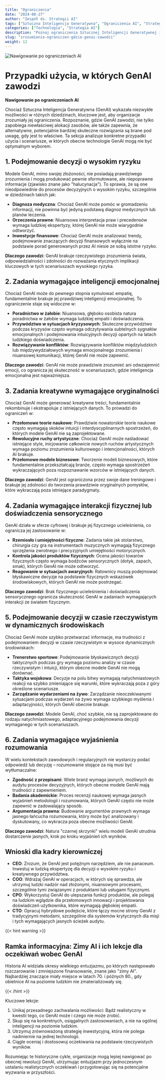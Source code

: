 ```yaml
---
title: "Ograniczenia"
date: "2024-08-27"
author: "Zespół ds. Strategii AI"
tags: ["Sztuczna Inteligencja Generatywna", "Ograniczenia AI", "Strategia Technologiczna", "Wdrażanie AI"]
categories: ["Technologia", "Strategia AI"]
description: "Poznaj ograniczenia Sztucznej Inteligencji Generatywnej i zrozum, które przypadki użycia są lepiej dostosowane do tradycyjnych podejść, umożliwiając bardziej świadome podejmowanie decyzji w adopcji AI."
slug: "zrozumienie-ograniczen-gdzie-genai-zawodzi"
weight: 12
---
```


![Nawigowanie po ograniczeniach AI](/12.png)

# Przypadki użycia, w których GenAI zawodzi
**Nawigowanie po ograniczeniach AI**

Chociaż Sztuczna Inteligencja Generatywna (GenAI) wykazała niezwykłe możliwości w różnych dziedzinach, kluczowe jest, aby organizacje zrozumiały jej ograniczenia. Rozpoznanie, gdzie GenAI zawodzi, nie tylko zapobiega niewłaściwej alokacji zasobów, ale także zapewnia, że alternatywne, potencjalnie bardziej skuteczne rozwiązania są brane pod uwagę, gdy jest to właściwe. Ta sekcja analizuje konkretne przypadki użycia i scenariusze, w których obecne technologie GenAI mogą nie być optymalnym wyborem.

## 1. Podejmowanie decyzji o wysokim ryzyku

Modele GenAI, mimo swojej złożoności, nie posiadają prawdziwego zrozumienia i mogą produkować pewnie sformułowane, ale niepoprawne informacje (zjawisko znane jako "halucynacja"). To sprawia, że są one nieodpowiednie do procesów decyzyjnych o wysokim ryzyku, szczególnie w dziedzinach takich jak:

- **Diagnoza medyczna**: Chociaż GenAI może pomóc w gromadzeniu informacji, nie powinna być jedyną podstawą diagnoz medycznych lub planów leczenia.
- **Orzeczenia prawne**: Niuansowa interpretacja praw i precedensów wymaga ludzkiej ekspertyzy, której GenAI nie może wiarygodnie odtworzyć.
- **Inwestycje finansowe**: Chociaż GenAI może analizować trendy, podejmowanie znaczących decyzji finansowych wyłącznie na podstawie porad generowanych przez AI niesie ze sobą istotne ryzyko.

**Dlaczego zawodzi**: GenAI brakuje rzeczywistego zrozumienia świata, odpowiedzialności i zdolności do rozważania etycznych implikacji kluczowych w tych scenariuszach wysokiego ryzyka.

## 2. Zadania wymagające inteligencji emocjonalnej

Chociaż GenAI może do pewnego stopnia symulować empatię, fundamentalnie brakuje jej prawdziwej inteligencji emocjonalnej. To ograniczenie staje się widoczne w:

- **Poradnictwo w żałobie**: Niuansowa, głęboko osobista natura poradnictwa w żałobie wymaga ludzkiej empatii i doświadczenia.
- **Przywództwo w sytuacjach kryzysowych**: Skuteczne przywództwo podczas kryzysów często wymaga odczytywania subtelnych sygnałów emocjonalnych i podejmowania intuicyjnych decyzji opartych na latach ludzkiego doświadczenia.
- **Rozwiązywanie konfliktów**: Rozwiązywanie konfliktów międzyludzkich lub międzywydziałowych wymaga emocjonalnego zrozumienia i niuansowej komunikacji, której GenAI nie może zapewnić.

**Dlaczego zawodzi**: GenAI nie może prawdziwie zrozumieć ani odwzajemnić emocji, co ogranicza jej skuteczność w scenariuszach, gdzie inteligencja emocjonalna jest najważniejsza.

## 3. Zadania kreatywne wymagające oryginalności

Chociaż GenAI może generować kreatywne treści, fundamentalnie rekombinuje i ekstrapoluje z istniejących danych. To prowadzi do ograniczeń w:

- **Przełomowe teorie naukowe**: Prawdziwie nowatorskie teorie naukowe często wymagają skoków intuicji i interdyscyplinarnych spostrzeżeń, do których modele GenAI nie są zaprojektowane.
- **Rewolucyjne ruchy artystyczne**: Chociaż GenAI może naśladować istniejące style, inicjowanie całkowicie nowych ruchów artystycznych wymaga poziomu zrozumienia kulturowego i intencjonalności, których AI brakuje.
- **Przełomowe modele biznesowe**: Tworzenie modeli biznesowych, które fundamentalnie przekształcają branże, często wymaga spostrzeżeń wykraczających poza rozpoznawanie wzorców w istniejących danych.

**Dlaczego zawodzi**: GenAI jest ograniczona przez swoje dane treningowe i brakuje jej zdolności do tworzenia prawdziwie oryginalnych pomysłów, które wykraczają poza istniejące paradygmaty.

## 4. Zadania wymagające interakcji fizycznej lub doświadczenia sensorycznego

GenAI działa w sferze cyfrowej i brakuje jej fizycznego ucieleśnienia, co ogranicza jej zastosowanie w:

- **Rzemiosło i umiejętności fizyczne**: Zadania takie jak stolarstwo, chirurgia czy gra na instrumentach muzycznych wymagają fizycznego sprzężenia zwrotnego i precyzyjnych umiejętności motorycznych.
- **Kontrola jakości produktów fizycznych**: Ocena jakości towarów fizycznych często wymaga bodźców sensorycznych (dotyk, zapach, smak), których GenAI nie może odtworzyć.
- **Reagowanie w sytuacjach awaryjnych**: Ratownicy muszą podejmować błyskawiczne decyzje na podstawie fizycznych wskazówek środowiskowych, których GenAI nie może postrzegać.

**Dlaczego zawodzi**: Brak fizycznego ucieleśnienia i doświadczenia sensorycznego ogranicza skuteczność GenAI w zadaniach wymagających interakcji ze światem fizycznym.

## 5. Podejmowanie decyzji w czasie rzeczywistym w dynamicznych środowiskach

Chociaż GenAI może szybko przetwarzać informacje, ma trudności z podejmowaniem decyzji w czasie rzeczywistym w wysoce dynamicznych środowiskach:

- **Trenerstwo sportowe**: Podejmowanie błyskawicznych decyzji taktycznych podczas gry wymaga poziomu analizy w czasie rzeczywistym i intuicji, którym obecne modele GenAI nie mogą dorównać.
- **Taktyka wojskowa**: Decyzje na polu bitwy wymagają natychmiastowych reakcji na szybko zmieniające się warunki, które wykraczają poza z góry określone scenariusze.
- **Zarządzanie wydarzeniami na żywo**: Zarządzanie nieoczekiwanymi sytuacjami podczas wydarzeń na żywo wymaga szybkiego myślenia i adaptacyjności, których GenAI obecnie brakuje.

**Dlaczego zawodzi**: Modele GenAI, choć szybkie, nie są zaprojektowane do rodzaju natychmiastowego, adaptacyjnego podejmowania decyzji wymaganego w tych scenariuszach.

## 6. Zadania wymagające wyjaśnienia rozumowania

W wielu kontekstach zawodowych i regulacyjnych nie wystarczy podać odpowiedź lub decyzję – rozumowanie stojące za nią musi być wytłumaczalne:

- **Zgodność z przepisami**: Wiele branż wymaga jasnych, możliwych do audytu procesów decyzyjnych, których obecne modele GenAI mają trudności z zapewnieniem.
- **Badania akademickie**: Proces recenzji naukowej wymaga jasnych wyjaśnień metodologii i rozumowania, których GenAI często nie może zapewnić w zadowalający sposób.
- **Argumentacja prawna**: Budowanie argumentów prawnych wymaga jasnego łańcucha rozumowania, który może być analizowany i dyskutowany, co wykracza poza obecne możliwości GenAI.

**Dlaczego zawodzi**: Natura "czarnej skrzynki" wielu modeli GenAI utrudnia dostarczenie jasnych, krok po kroku wyjaśnień ich wyników.

## Wnioski dla kadry kierowniczej

- **CEO**: Zrozum, że GenAI jest potężnym narzędziem, ale nie panaceum. Inwestuj w ludzką ekspertyzę dla decyzji o wysokim ryzyku i kreatywnego przywództwa.
- **COO**: Wdrażaj GenAI w operacjach, w których się sprawdza, ale utrzymuj ludzki nadzór nad złożonymi, niuansowymi procesami, szczególnie tymi związanymi z produktami lub usługami fizycznymi.
- **CPO**: Wykorzystuj GenAI do ulepszania funkcji produktów, ale polegaj na ludzkim wglądzie dla przełomowych innowacji i projektowania doświadczeń użytkownika, które wymagają głębokiej empatii.
- **CTO**: Opracuj hybrydowe podejście, które łączy mocne strony GenAI z tradycyjnymi metodami, szczególnie dla systemów krytycznych dla misji i tych wymagających jasnych ścieżek audytu.

{{< hint warning >}}

## Ramka informacyjna: Zimy AI i ich lekcje dla oczekiwań wobec GenAI

Historia AI widziała okresy wielkiego entuzjazmu, po których następowało rozczarowanie i zmniejszone finansowanie, znane jako "zimy AI". Najbardziej znaczące miały miejsce w latach 70. i późnych 80., gdy obietnice AI na poziomie ludzkim nie zmaterializowały się.

{{< /hint >}}

Kluczowe lekcje:
1. Unikaj przesadnego zachwalania możliwości: Bądź realistyczny w kwestii tego, co GenAI może i czego nie może zrobić.
2. Skup się na konkretnych, osiągalnych zastosowaniach, a nie na ogólnej inteligencji na poziomie ludzkim.
3. Utrzymuj zrównoważoną strategię inwestycyjną, która nie polega nadmiernie na jednej technologii.
4. Ciągle oceniaj i dostosowuj oczekiwania na podstawie rzeczywistych wyników.

Rozumiejąc te historyczne cykle, organizacje mogą lepiej nawigować po obecnej rewolucji GenAI, utrzymując entuzjazm przy jednoczesnym ustalaniu realistycznych oczekiwań i przygotowując się na potencjalne wyzwania w przyszłości.